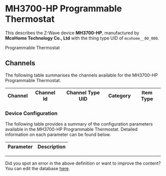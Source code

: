 
# MH3700-HP Programmable Thermostat

This describes the Z-Wave device **MH3700-HP**, manufactured by **McoHome Technology Co., Ltd** with the thing type UID of ```mcohome__00_000```. 

Programmable Thermostat

## Channels
The following table summarises the channels available for the MH3700-HP Programmable Thermostat.

| Channel | Channel Id | Channel Type UID | Category | Item Type |
|---------|------------|------------------|----------|-----------|




### Device Configuration
The following table provides a summary of the configuration parameters available in the MH3700-HP Programmable Thermostat.
Detailed information on each parameter can be found below.

| Parameter   | Description |
|-------------|-------------|




---

Did you spot an error in the above definition or want to improve the content?
You can edit the database [here](http://www.cd-jackson.com/index.php/zwave/zwave-device-database/zwave-device-list/devicesummary/337).

